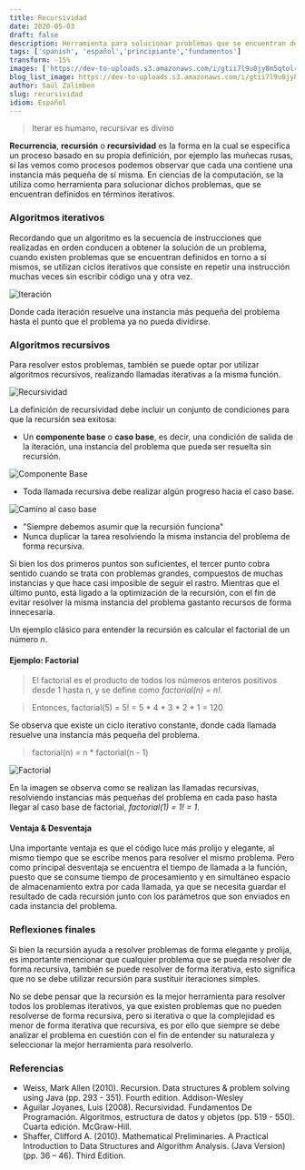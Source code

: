 ```yaml
---
title: Recursividad
date: 2020-05-03
draft: false
description: Herramienta para solucionar problemas que se encuentran definidos en términos iterativos.
tags: ['spanish', 'español','principiante','fundamentos']
transform: -15%
images: ['https://dev-to-uploads.s3.amazonaws.com/i/gtii7l9u8jy8m5qtolrh.jpg']
blog_list_image: https://dev-to-uploads.s3.amazonaws.com/i/gtii7l9u8jy8m5qtolrh.jpg
author: Saúl Zalimben
slug: recursividad
idiom: Español
---
```


>
> Iterar es humano, recursivar es divino
>

**Recurrencia**, **recursión** o **recursividad** es la forma en la cual se especifica un proceso basado en su propia definición, por ejemplo las muñecas rusas, si las vemos como procesos podemos observar que cada una contiene una instancia más pequeña de sí misma.
En ciencias de la computación, se la utiliza como herramienta para solucionar dichos problemas, que se encuentran definidos en términos iterativos.

### Algoritmos iterativos

Recordando que un algoritmo es la secuencia de instrucciones que realizadas en orden conducen a obtener la solución de un problema, cuando existen problemas que se encuentran definidos en torno a sí mismos, se utilizan ciclos iterativos que consiste en repetir una instrucción muchas veces sin escribir código una y otra vez.

![Iteración](https://dev-to-uploads.s3.amazonaws.com/i/rkqm6zouu47fv8tgogx8.png)

Donde cada iteración resuelve una instancia más pequeña del problema hasta el punto que el problema ya no pueda dividirse.

### Algoritmos recursivos
Para resolver estos problemas, también se puede optar por utilizar algoritmos recursivos, realizando llamadas iterativas a la misma función.

 ![Recursividad](https://dev-to-uploads.s3.amazonaws.com/i/68ihr48kcb6qhyvc5w6e.png)

La definición de recursividad debe incluir un conjunto de condiciones para que la recursión sea exitosa:
- Un **componente base** o **caso base**, es decir, una condición de salida de la iteración, una instancia del problema que pueda ser resuelta sin recursión.

![Componente Base](https://dev-to-uploads.s3.amazonaws.com/i/8rxi0dtalsm8dx0jwfkp.png)

- Toda llamada recursiva debe realizar algún progreso hacia el caso base.

![Camino al caso base](https://dev-to-uploads.s3.amazonaws.com/i/dplzexzpbavbvgasre86.png)

- "Siempre debemos asumir que la recursión funciona"
- Nunca duplicar la tarea resolviendo la misma instancia del problema de forma recursiva.

Si bien los dos primeros puntos son suficientes, el tercer punto cobra sentido cuando se trata con problemas grandes, compuestos de muchas instancias y que hace casi imposible de seguir el rastro. 
Mientras que el último punto, está ligado a la optimización de la recursión, con el fin de evitar resolver la misma instancia del problema gastanto recursos de forma innecesaria. 

Un ejemplo clásico para entender la recursión es calcular el factorial de un número *n*. 

#### Ejemplo: Factorial

> El factorial es el producto de todos los números enteros positivos desde 1 hasta n, y se define como *factorial(n) = n!*. 

> Entonces, factorial(5) = 5! = 5 * 4 * 3 * 2 * 1 = 120

Se observa que existe un ciclo iterativo constante, donde cada llamada resuelve una instancia más pequeña del problema.

> factorial(n) = n * factorial(n - 1)

![Factorial](https://dev-to-uploads.s3.amazonaws.com/i/k4ofjzxixq6gut765evq.png)

En la imagen se observa como se realizan las llamadas recursivas, resolviendo instancias más pequeñas del problema en cada paso hasta llegar al caso base de factorial, *factorial(1) = 1! = 1*.

#### Ventaja & Desventaja
Una importante ventaja es que el código luce más prolijo y elegante, al mismo tiempo que se escribe menos para resolver el mismo problema.
Pero como principal desventaja se encuentra el tiempo de llamada a la función, puesto que se consume tiempo de procesamiento y en simultáneo espacio de almacenamiento extra por cada llamada, ya que se necesita guardar el resultado de cada recursión junto con los parámetros que son enviados en cada instancia del problema.

### Reflexiones finales
Si bien la recursión ayuda a resolver problemas de forma elegante y prolija, es importante mencionar que cualquier problema que se pueda resolver de forma recursiva, también se puede resolver de forma iterativa, esto significa que no se debe utilizar recursión para sustituir iteraciones simples. 

No se debe pensar que la recursión es la mejor herramienta para resolver todos los problemas iterativos, ya que existen problemas que no pueden resolverse de forma recursiva, pero si iterativa o que la complejidad es menor de forma iterativa que recursiva, es por ello que siempre se debe analizar el problema en cuestión con el fin de entender su naturaleza y seleccionar la mejor herramienta para resolverlo. 

### Referencias
- Weiss, Mark Allen (2010). Recursion. Data structures & problem solving using Java (pp. 293 - 351). Fourth edition. Addison-Wesley
- Aguilar Joyanes, Luis (2008). Recursividad. Fundamentos De Programación. Algoritmos, estructura de datos y objetos (pp. 519 - 550). Cuarta edición. McGraw-Hill.
- Shaffer, Clifford A. (2010). Mathematical Preliminaries. A Practical Introduction to Data Structures and Algorithm Analysis. (Java Version) (pp. 36 – 46). Third Edition.

